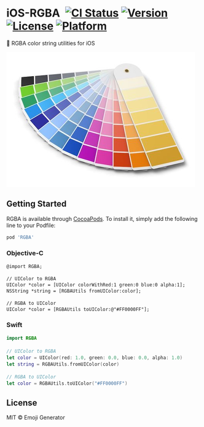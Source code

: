 # iOS-RGBA &nbsp;[![CI Status](http://img.shields.io/travis/pine/RGBA.svg?style=flat)](https://travis-ci.org/pine/RGBA) [![Version](https://img.shields.io/cocoapods/v/RGBA.svg?style=flat)](http://cocoapods.org/pods/RGBA) [![License](https://img.shields.io/cocoapods/l/RGBA.svg?style=flat)](http://cocoapods.org/pods/RGBA) [![Platform](https://img.shields.io/cocoapods/p/RGBA.svg?style=flat)](http://cocoapods.org/pods/RGBA)

:art: RGBA color string utilities for iOS

![](palette.jpg)

## Getting Started

RGBA is available through [CocoaPods](http://cocoapods.org). To install
it, simply add the following line to your Podfile:

```ruby
pod 'RGBA'
```

### Objective-C

```obj-c
@import RGBA;

// UIColor to RGBA
UIColor *color = [UIColor colorWithRed:1 green:0 blue:0 alpha:1];
NSString *string = [RGBAUtils fromUIColor:color];

// RGBA to UIColor
UIColor *color = [RGBAUtils toUIColor:@"#FF0000FF"];
```

### Swift

```swift
import RGBA

// UIColor to RGBA
let color = UIColor(red: 1.0, green: 0.0, blue: 0.0, alpha: 1.0)
let string = RGBAUtils.fromUIColor(color)

// RGBA to UIColor
let color = RGBAUtils.toUIColor("#FF0000FF")
```

## License

MIT &copy; Emoji Generator
